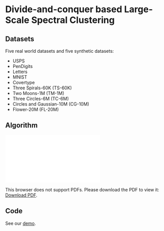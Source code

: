 # Divide-and-conquer based Large-Scale Spectral Clustering

## Datasets
Five real world datasets and five synthetic datasets:

- USPS 
- PenDigits 
- Letters 
- MNIST 
- Covertype 
- Three Spirals-60K (TS-60K)
- Two Moons-1M (TM-1M)
- Three Circles-6M (TC-6M)
- Circles and Gaussian-10M (CG-10M) 
- Flower-20M (FL-20M) 

## Algorithm 

<object data="figs/overview2.pdf" type="application/pdf" width="700px" height="700px">
    <embed src="figs/overview2.pdf">
        <p>This browser does not support PDFs. Please download the PDF to view it: <a href="figs/overview2.pdf">Download PDF</a>.</p>
    </embed>
</object>

## Code 

See our [demo](demo.m).
